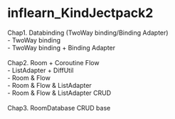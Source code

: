 # inflearn_KindJectpack2

Chap1. Databinding (TwoWay binding/Binding Adapter)<br>
       - TwoWay binding <br>
       - TwoWay binding + Binding Adapter<br>
<br>
Chap2. Room + Coroutine Flow<br>
       - ListAdapter + DiffUtil<br>
       - Room & Flow<br>
       - Room & Flow & ListAdapter<br>
       - Room & Flow & ListAdapter CRUD<br>
<br>
Chap3. RoomDatabase CRUD base<br>
       
